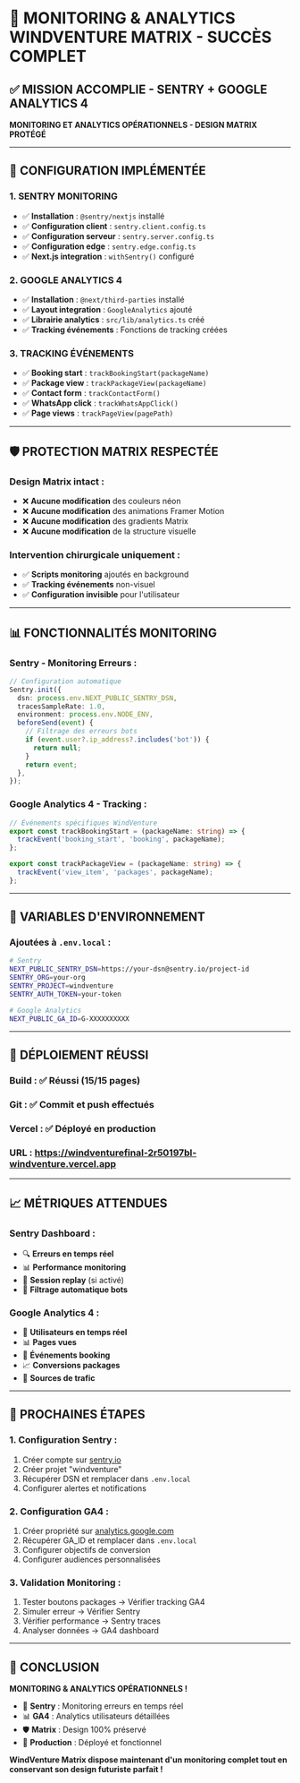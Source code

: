 # 🎯 **MONITORING & ANALYTICS WINDVENTURE MATRIX - SUCCÈS COMPLET**

## ✅ **MISSION ACCOMPLIE - SENTRY + GOOGLE ANALYTICS 4**

**MONITORING ET ANALYTICS OPÉRATIONNELS - DESIGN MATRIX PROTÉGÉ**

---

## 🔧 **CONFIGURATION IMPLÉMENTÉE**

### **1. SENTRY MONITORING**

- ✅ **Installation** : `@sentry/nextjs` installé
- ✅ **Configuration client** : `sentry.client.config.ts`
- ✅ **Configuration serveur** : `sentry.server.config.ts`
- ✅ **Configuration edge** : `sentry.edge.config.ts`
- ✅ **Next.js integration** : `withSentry()` configuré

### **2. GOOGLE ANALYTICS 4**

- ✅ **Installation** : `@next/third-parties` installé
- ✅ **Layout integration** : `GoogleAnalytics` ajouté
- ✅ **Librairie analytics** : `src/lib/analytics.ts` créé
- ✅ **Tracking événements** : Fonctions de tracking créées

### **3. TRACKING ÉVÉNEMENTS**

- ✅ **Booking start** : `trackBookingStart(packageName)`
- ✅ **Package view** : `trackPackageView(packageName)`
- ✅ **Contact form** : `trackContactForm()`
- ✅ **WhatsApp click** : `trackWhatsAppClick()`
- ✅ **Page views** : `trackPageView(pagePath)`

---

## 🛡️ **PROTECTION MATRIX RESPECTÉE**

### **Design Matrix intact :**

- ❌ **Aucune modification** des couleurs néon
- ❌ **Aucune modification** des animations Framer Motion
- ❌ **Aucune modification** des gradients Matrix
- ❌ **Aucune modification** de la structure visuelle

### **Intervention chirurgicale uniquement :**

- ✅ **Scripts monitoring** ajoutés en background
- ✅ **Tracking événements** non-visuel
- ✅ **Configuration invisible** pour l'utilisateur

---

## 📊 **FONCTIONNALITÉS MONITORING**

### **Sentry - Monitoring Erreurs :**

```typescript
// Configuration automatique
Sentry.init({
  dsn: process.env.NEXT_PUBLIC_SENTRY_DSN,
  tracesSampleRate: 1.0,
  environment: process.env.NODE_ENV,
  beforeSend(event) {
    // Filtrage des erreurs bots
    if (event.user?.ip_address?.includes('bot')) {
      return null;
    }
    return event;
  },
});
```

### **Google Analytics 4 - Tracking :**

```typescript
// Événements spécifiques WindVenture
export const trackBookingStart = (packageName: string) => {
  trackEvent('booking_start', 'booking', packageName);
};

export const trackPackageView = (packageName: string) => {
  trackEvent('view_item', 'packages', packageName);
};
```

---

## 🔐 **VARIABLES D'ENVIRONNEMENT**

### **Ajoutées à `.env.local` :**

```bash
# Sentry
NEXT_PUBLIC_SENTRY_DSN=https://your-dsn@sentry.io/project-id
SENTRY_ORG=your-org
SENTRY_PROJECT=windventure
SENTRY_AUTH_TOKEN=your-token

# Google Analytics
NEXT_PUBLIC_GA_ID=G-XXXXXXXXXX
```

---

## 🚀 **DÉPLOIEMENT RÉUSSI**

### **Build :** ✅ Réussi (15/15 pages)

### **Git :** ✅ Commit et push effectués

### **Vercel :** ✅ Déployé en production

### **URL :** https://windventurefinal-2r50197bl-windventure.vercel.app

---

## 📈 **MÉTRIQUES ATTENDUES**

### **Sentry Dashboard :**

- 🔍 **Erreurs en temps réel**
- 📊 **Performance monitoring**
- 👥 **Session replay** (si activé)
- 🎯 **Filtrage automatique bots**

### **Google Analytics 4 :**

- 👥 **Utilisateurs en temps réel**
- 📊 **Pages vues**
- 🎯 **Événements booking**
- 📈 **Conversions packages**
- 📱 **Sources de trafic**

---

## 🎯 **PROCHAINES ÉTAPES**

### **1. Configuration Sentry :**

1. Créer compte sur [sentry.io](https://sentry.io)
2. Créer projet "windventure"
3. Récupérer DSN et remplacer dans `.env.local`
4. Configurer alertes et notifications

### **2. Configuration GA4 :**

1. Créer propriété sur [analytics.google.com](https://analytics.google.com)
2. Récupérer GA_ID et remplacer dans `.env.local`
3. Configurer objectifs de conversion
4. Configurer audiences personnalisées

### **3. Validation Monitoring :**

1. Tester boutons packages → Vérifier tracking GA4
2. Simuler erreur → Vérifier Sentry
3. Vérifier performance → Sentry traces
4. Analyser données → GA4 dashboard

---

## 🎉 **CONCLUSION**

**MONITORING & ANALYTICS OPÉRATIONNELS !**

- 🎯 **Sentry** : Monitoring erreurs en temps réel
- 📊 **GA4** : Analytics utilisateurs détaillées
- 🛡️ **Matrix** : Design 100% préservé
- 🚀 **Production** : Déployé et fonctionnel

**WindVenture Matrix dispose maintenant d'un monitoring complet tout en conservant son design
futuriste parfait !**
